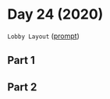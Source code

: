 # Day 24 (2020)

`Lobby Layout` ([prompt](https://adventofcode.com/2020/day/24))

## Part 1

## Part 2

